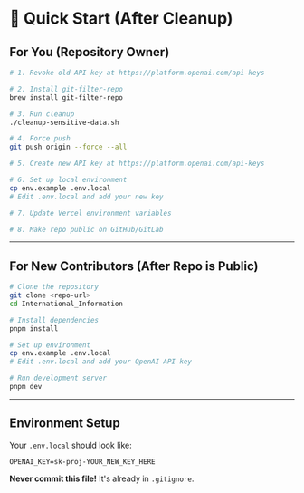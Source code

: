 # 🚀 Quick Start (After Cleanup)

## For You (Repository Owner)

```bash
# 1. Revoke old API key at https://platform.openai.com/api-keys

# 2. Install git-filter-repo
brew install git-filter-repo

# 3. Run cleanup
./cleanup-sensitive-data.sh

# 4. Force push
git push origin --force --all

# 5. Create new API key at https://platform.openai.com/api-keys

# 6. Set up local environment
cp env.example .env.local
# Edit .env.local and add your new key

# 7. Update Vercel environment variables

# 8. Make repo public on GitHub/GitLab
```

---

## For New Contributors (After Repo is Public)

```bash
# Clone the repository
git clone <repo-url>
cd International_Information

# Install dependencies
pnpm install

# Set up environment
cp env.example .env.local
# Edit .env.local and add your OpenAI API key

# Run development server
pnpm dev
```

---

## Environment Setup

Your `.env.local` should look like:

```env
OPENAI_KEY=sk-proj-YOUR_NEW_KEY_HERE
```

**Never commit this file!** It's already in `.gitignore`.

